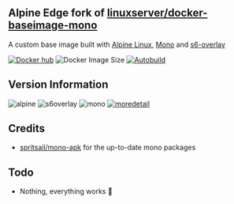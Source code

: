 [appurl]: https://alpinelinux.org
[s6overlay]: https://github.com/just-containers/s6-overlay
[monourl]: https://www.mono-project.com

## Alpine Edge fork of [linuxserver/docker-baseimage-mono](https://github.com/linuxserver/docker-baseimage-mono/)
A custom base image built with [Alpine Linux][appurl], [Mono][monourl] and [s6-overlay][s6overlay]

[![Docker hub](https://img.shields.io/badge/docker%20hub-link-blue?style=for-the-badge&logo=docker)](https://hub.docker.com/repository/docker/vcxpz/baseimage-mono) ![Docker Image Size](https://img.shields.io/docker/image-size/vcxpz/baseimage-mono?style=for-the-badge&logo=docker) [![Autobuild](https://img.shields.io/badge/auto%20build-weekly-blue?style=for-the-badge&logo=docker?color=d1aa67)](https://github.com/hydazz/docker-baseimage-mono/actions?query=workflow%3A%22Docker+Update+CI%22)

## Version Information
![alpine](https://img.shields.io/badge/alpine-edge-0D597F?style=for-the-badge&logo=alpine-linux) ![s6overlay](https://img.shields.io/badge/s6--overlay-2.1.0.2-blue?style=for-the-badge) ![mono](https://img.shields.io/badge/mono-6.8.0.123-blue?style=for-the-badge) [![moredetail](https://img.shields.io/badge/more-detail-blue?style=for-the-badge)](https://github.com/hydazz/docker-baseimage-mono/blob/main/package_versions.txt)

## Credits
* [spritsail/mono-apk](https://github.com/spritsail/mono-apk) for the up-to-date mono packages

## Todo
* Nothing, everything works 🙂
